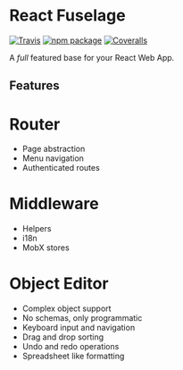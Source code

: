 # React Fuselage

[![Travis][build-badge]][build]
[![npm package][npm-badge]][npm]
[![Coveralls][coveralls-badge]][coveralls]

A _full_ featured base for your React Web App.

## Features

# Router

 * Page abstraction
 * Menu navigation
 * Authenticated routes
 
# Middleware

 * Helpers
 * i18n 
 * MobX stores

# Object Editor

 * Complex object support
 * No schemas, only programmatic 
 * Keyboard input and navigation
 * Drag and drop sorting
 * Undo and redo operations
 * Spreadsheet like formatting 
 

[build-badge]: https://img.shields.io/travis/user/repo/master.png?style=flat-square
[build]: https://travis-ci.org/user/repo

[npm-badge]: https://img.shields.io/npm/v/npm-package.png?style=flat-square
[npm]: https://www.npmjs.org/package/npm-package

[coveralls-badge]: https://img.shields.io/coveralls/user/repo/master.png?style=flat-square
[coveralls]: https://coveralls.io/github/user/repo
